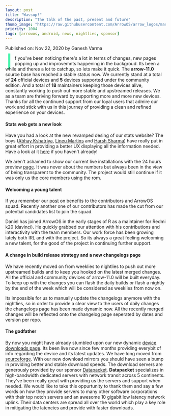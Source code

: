 ```yaml
---
layout: post
title: "Wassup!"
description: "The talk of the past, present and future"
thumb_image: "https://raw.githubusercontent.com/ArrowOS/arrow_logos/master/ArrowLogo-sky-transparent.png"
priority: 1004
tags: [arrowos, android, news, nightlies, sponsor]
---
```


Published on: Nov 22, 2020 by Ganesh Varma<br>

<style type="text/css" media="Screen">
 .Dropcap {
  color: #42f5aa;
  float: left;
  font-size: 69px;
  line-height: 30px;
  padding-top: 4px;
  padding-right: 8px;
  padding-left: 3px;
}
</style>

<span class="Dropcap">I</span>f you've been noticing there's a lot in terms of changes, new pages popping up and improvemnts happening in the backgroud. Its been a while and theres a lot to catchup, so lets make it quick. The __arrow-11.0__ source base has reached a stable status now. We currently stand at a total of __24__ official devices and __5__ devices supported under the community edition. And a total of __18__ maintainers keeping those devices alive, constantly working to push out more stable and upstreamed releases. We as a team are thriving forward by supporting more and more new devices. Thanks for all the continued support from our loyal users that admire our work and stick with us in this journey of providing a clean and refined experience on your devices.

#### Stats web gets a new look <br>

Have you had a look at the new revamped desing of our stats website? The boys ([Abhay Kshatriya](https://github.com/kshatriya-abhay), [Lineu Martins](https://github.com/lamp216) and [Harsh Sharma](https://github.com/harsh-23)) have really put in great effort in providing a better UX displaying all the information needed. Have a look at it [here](https://stats.arrowos.net) if you haven't already!

We aren't ashamed to show our current live installations with the 24 hours preview [page](https://stats.arrowos.net/recent). It was never about the numbers but always been in the view of being transparent to the community. The project would still continue if it was only us the core members using the rom.

#### Welcoming a young talent

If you remember our [post](https://blog.arrowos.net/posts/a-new-approach) on benefits to the contributors and ArrowOS squad. Recently another one of our contributors has made the cut from our potential candidates list to join the squad.

Daniel has joined ArrowOS in the early stages of R as a maintainer for Redmi k20 (davinci). He quickly grabbed our attention with his contributions and interactivity with the team members. Our work force has been growing lately both IRL and with the project. So its always a great feeling welcoming a new talent, for the good of the project in continuing further support.

#### A change in build release strategy and a new changelogs page

We have recently moved on from weeklies to nightlies to push out more upstreamed builds and to keep you hooked on the latest merged changes. All the official and community devices of arrow-11.0 will be built everyday. To keep up with the changes you can flash the daily builds or flash a nightly by the end of the week which will be considered as weeklies from now on.

Its impossible for us to manually update the changelogs anymore with the nightlies, so in order to provide a clear view to the users of daily changes the changelogs page has been made dynamic now. All the recently merged changes will be reflected onto the changelog page seperated by dates and version per repo.

#### The godfather

By now you might have already stumbled upon our new dynamic [device downloads page](https://arrowos.net/download). Its been live now since few months providing everybit of info regarding the device and its latest updates. We have long moved from [sourceforge](https://sourceforge.net/projects/arrow-os/). With our new download mirrors you should have seen a bump in providing better and stable download speeds. The download servers are generously provided by our sponsor [Datapacket](https://www.datapacket.com/). __Datapacket__ specializes in high-bandwidth dedicated servers with network transit across 5 continents. They've been really great with providing us the servers and support when needed. We would like to take this oppurtunity to thank them and say a few words on how they provide servers to many other software corporations with their top notch servers and an awesome 10 gigabit low latency network uplink. Their data centers are spread all over the world which play a key role in mitigating the latencies and provide with faster downloads.